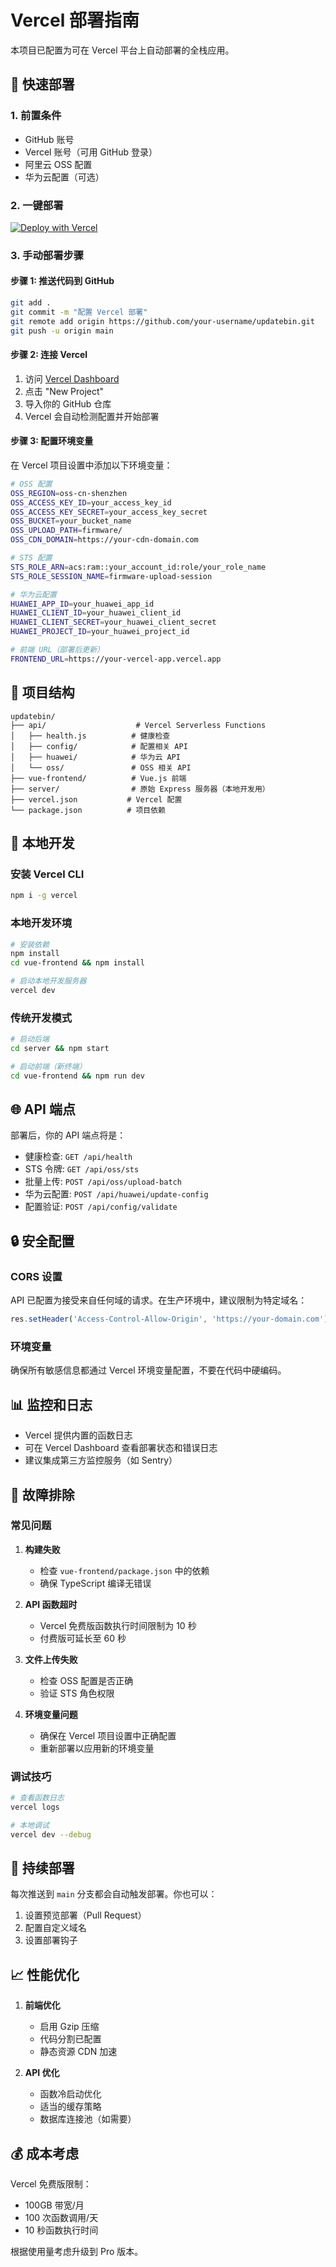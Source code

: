 # Vercel 部署指南

本项目已配置为可在 Vercel 平台上自动部署的全栈应用。

## 🚀 快速部署

### 1. 前置条件
- GitHub 账号
- Vercel 账号（可用 GitHub 登录）
- 阿里云 OSS 配置
- 华为云配置（可选）

### 2. 一键部署

[![Deploy with Vercel](https://vercel.com/button)](https://vercel.com/new/clone?repository-url=https://github.com/your-username/updatebin)

### 3. 手动部署步骤

#### 步骤 1: 推送代码到 GitHub
```bash
git add .
git commit -m "配置 Vercel 部署"
git remote add origin https://github.com/your-username/updatebin.git
git push -u origin main
```

#### 步骤 2: 连接 Vercel
1. 访问 [Vercel Dashboard](https://vercel.com/dashboard)
2. 点击 "New Project"
3. 导入你的 GitHub 仓库
4. Vercel 会自动检测配置并开始部署

#### 步骤 3: 配置环境变量
在 Vercel 项目设置中添加以下环境变量：

```bash
# OSS 配置
OSS_REGION=oss-cn-shenzhen
OSS_ACCESS_KEY_ID=your_access_key_id
OSS_ACCESS_KEY_SECRET=your_access_key_secret
OSS_BUCKET=your_bucket_name
OSS_UPLOAD_PATH=firmware/
OSS_CDN_DOMAIN=https://your-cdn-domain.com

# STS 配置
STS_ROLE_ARN=acs:ram::your_account_id:role/your_role_name
STS_ROLE_SESSION_NAME=firmware-upload-session

# 华为云配置
HUAWEI_APP_ID=your_huawei_app_id
HUAWEI_CLIENT_ID=your_huawei_client_id
HUAWEI_CLIENT_SECRET=your_huawei_client_secret
HUAWEI_PROJECT_ID=your_huawei_project_id

# 前端 URL（部署后更新）
FRONTEND_URL=https://your-vercel-app.vercel.app
```

## 📁 项目结构

```
updatebin/
├── api/                    # Vercel Serverless Functions
│   ├── health.js          # 健康检查
│   ├── config/            # 配置相关 API
│   ├── huawei/            # 华为云 API
│   └── oss/               # OSS 相关 API
├── vue-frontend/          # Vue.js 前端
├── server/                # 原始 Express 服务器（本地开发用）
├── vercel.json           # Vercel 配置
└── package.json          # 项目依赖
```

## 🔧 本地开发

### 安装 Vercel CLI
```bash
npm i -g vercel
```

### 本地开发环境
```bash
# 安装依赖
npm install
cd vue-frontend && npm install

# 启动本地开发服务器
vercel dev
```

### 传统开发模式
```bash
# 启动后端
cd server && npm start

# 启动前端（新终端）
cd vue-frontend && npm run dev
```

## 🌐 API 端点

部署后，你的 API 端点将是：

- 健康检查: `GET /api/health`
- STS 令牌: `GET /api/oss/sts`
- 批量上传: `POST /api/oss/upload-batch`
- 华为云配置: `POST /api/huawei/update-config`
- 配置验证: `POST /api/config/validate`

## 🔒 安全配置

### CORS 设置
API 已配置为接受来自任何域的请求。在生产环境中，建议限制为特定域名：

```javascript
res.setHeader('Access-Control-Allow-Origin', 'https://your-domain.com');
```

### 环境变量
确保所有敏感信息都通过 Vercel 环境变量配置，不要在代码中硬编码。

## 📊 监控和日志

- Vercel 提供内置的函数日志
- 可在 Vercel Dashboard 查看部署状态和错误日志
- 建议集成第三方监控服务（如 Sentry）

## 🚨 故障排除

### 常见问题

1. **构建失败**
   - 检查 `vue-frontend/package.json` 中的依赖
   - 确保 TypeScript 编译无错误

2. **API 函数超时**
   - Vercel 免费版函数执行时间限制为 10 秒
   - 付费版可延长至 60 秒

3. **文件上传失败**
   - 检查 OSS 配置是否正确
   - 验证 STS 角色权限

4. **环境变量问题**
   - 确保在 Vercel 项目设置中正确配置
   - 重新部署以应用新的环境变量

### 调试技巧

```bash
# 查看函数日志
vercel logs

# 本地调试
vercel dev --debug
```

## 🔄 持续部署

每次推送到 `main` 分支都会自动触发部署。你也可以：

1. 设置预览部署（Pull Request）
2. 配置自定义域名
3. 设置部署钩子

## 📈 性能优化

1. **前端优化**
   - 启用 Gzip 压缩
   - 代码分割已配置
   - 静态资源 CDN 加速

2. **API 优化**
   - 函数冷启动优化
   - 适当的缓存策略
   - 数据库连接池（如需要）

## 💰 成本考虑

Vercel 免费版限制：
- 100GB 带宽/月
- 100 次函数调用/天
- 10 秒函数执行时间

根据使用量考虑升级到 Pro 版本。
